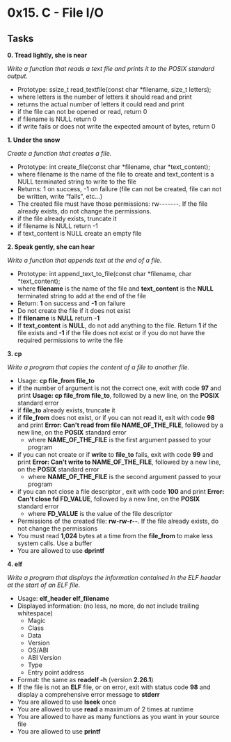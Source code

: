 # 0x15. C - File I/O

## Tasks

**0. Tread lightly, she is near**

*Write a function that reads a text file and prints it to the POSIX standard output.*

   - Prototype: ssize_t read_textfile(const char *filename, size_t letters);
   - where letters is the number of letters it should read and print
   - returns the actual number of letters it could read and print
   - if the file can not be opened or read, return 0
   - if filename is NULL return 0
   - if write fails or does not write the expected amount of bytes, return 0


**1. Under the snow**

*Create a function that creates a file.*
   - Prototype: int create_file(const char *filename, char *text_content);
   - where filename is the name of the file to create and text_content is a NULL terminated string to write to the file
   - Returns: 1 on success, -1 on failure (file can not be created, file can not be written, write “fails”, etc…)
   - The created file must have those permissions: rw-------. If the file already exists, do not change the permissions.
   - if the file already exists, truncate it
   - if filename is NULL return -1
   - if text_content is NULL create an empty file


**2. Speak gently, she can hear**

*Write a function that appends text at the end of a file.*
   - Prototype: int append_text_to_file(const char *filename, char *text_content);
   - where **filename** is the name of the file and **text_content** is the **NULL** terminated string to add at the end of the file
   - Return: **1** on success and **-1** on failure
   - Do not create the file if it does not exist
   - If **filename** is **NULL** return **-1**
   - If **text_content** is **NULL**, do not add anything to the file. Return **1** if the file exists and **-1** if the file does not exist or if you do not have the required permissions to write the file


**3. cp**

*Write a program that copies the content of a file to another file.*
   - Usage: **cp file_from file_to**
   - if the number of argument is not the correct one, exit with code **97** and print **Usage: cp file_from file_to**, followed by a new line, on the **POSIX** standard error
   - if **file_to** already exists, truncate it
   - if **file_from** does not exist, or if you can not read it, exit with code **98** and print **Error: Can't read from file NAME_OF_THE_FILE**, followed by a new line, on the **POSIX** standard error
       - where **NAME_OF_THE_FILE** is the first argument passed to your program
   - if you can not create or if **write** to **file_to** fails, exit with code **99** and print **Error: Can't write to NAME_OF_THE_FILE**, followed by a new line, on the **POSIX** standard error
       - where **NAME_OF_THE_FILE** is the second argument passed to your program
   - if you can not close a file descriptor , exit with code **100** and print **Error: Can't close fd FD_VALUE**, followed by a new line, on the **POSIX** standard error
       - where **FD_VALUE** is the value of the file descriptor
   - Permissions of the created file: **rw-rw-r--**. If the file already exists, do not change the permissions
   - You must read **1,024** bytes at a time from the **file_from** to make less system calls. Use a buffer
   - You are allowed to use **dprintf**


**4. elf**

*Write a program that displays the information contained in the ELF header at the start of an ELF file.*
   - Usage: **elf_header elf_filename**
   - Displayed information: (no less, no more, do not include trailing whitespace)
       - Magic
       - Class
       - Data
       - Version
       - OS/ABI
       - ABI Version
       - Type
       - Entry point address
   - Format: the same as **readelf -h** (version **2.26.1**)
   - If the file is not an **ELF** file, or on error, exit with status code **98** and display a comprehensive error message to **stderr**
   - You are allowed to use **lseek** once
   - You are allowed to use **read** a maximum of 2 times at runtime
   - You are allowed to have as many functions as you want in your source file
   - You are allowed to use **printf**
